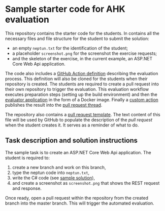 # Sample starter code for AHK evaluation

This repository contains the starter code for the students. In contains all the necessary files and file structure for the student to submit the solution:

- an empty `neptun.txt` for the identification of the student;
- a placeholder `screenshot.png` for the screenshot the exercise requests;
- and the skeleton of the exercise, in the current example, an ASP.NET Core Web Api application.

The code also includes a [GitHub Action definition](https://github.com/akosdudas/ahk-sample-startercode/blob/master/.github/workflows/evaluate.yml) describing the evaluation process. This definition will also be cloned for the students when their repository is created. The students are required to create a pull request into their own repository to trigger the evaluation. This evaluation workflow executes preparation steps (setting up the build environment) and then the [evaluator application](https://github.com/akosdudas/ahk-sample-evaluator) in the form of a Docker image. Finally a [custom action](https://github.com/akosdudas/ahk-action-publish-result-pr) publishes the result into the [pull request thread](https://github.com/akosdudas/ahk-sample-studentsolution/pull/1).

The repository also contains a [pull request template](https://github.com/akosdudas/ahk-sample-startercode/blob/master/.github/pull_request_template.md). The text content of this file will be used by GitHub to populate the description of the _pull request_ when the student creates it. It serves as a reminder of what to do.

## Task description and solution instructions

The sample task is to create an ASP.NET Core Web Api application. The student is required to:

1. create a new branch and work on this branch,
1. type the neptun code into `neptun.txt`,
1. write the C# code (see [sample solution](https://github.com/akosdudas/ahk-sample-studentsolution/blob/solution/homework-sample/Controllers/SampleController.cs)),
1. and create a screenshot as `screenshot.png` that shows the REST request and response.

Once ready, open a pull request within the repository from the created branch into the master branch. This will trigger the automated evaluation.
